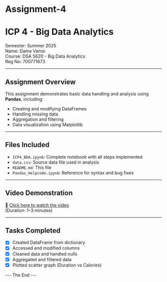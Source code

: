 # Assignment-4
# ICP 4 - Big Data Analytics

 Semester: Summer 2025  
Name: Dama Vamsi  
Course: DSA 5620 - Big Data Analytics  
Reg No: 700771673

---

##  Assignment Overview

This assignment demonstrates basic data handling and analysis using **Pandas**, including:

- Creating and modifying DataFrames
- Handling missing data
- Aggregation and filtering
- Data visualization using Matplotlib

---

##  Files Included

- `ICP4_BDA.ipynb`: Complete notebook with all steps implemented
- `data.csv`: Source data file used in analysis
- `README.md`: This file
- `Pandas_Helpcode.ipynb`: Reference for syntax and bug fixes

---

##  Video Demonstration

🔗 [Click here to watch the video](https://your-video-link-here.com)  
(Duration: 1–3 minutes)

---

##  Tasks Completed

- [x] Created DataFrame from dictionary
- [x] Accessed and modified columns
- [x] Cleaned data and handled nulls
- [x] Aggregated and filtered data
- [x] Plotted scatter graph (Duration vs Calories)

--- The End ---
